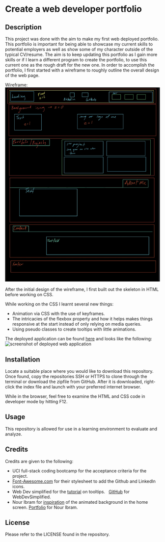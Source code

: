 # Create a web developer portfolio

## Description

This project was done with the aim to make my first web deployed portfolio. This portfolio is important for being able to showcase my current skills to potential employers as well as show some of my character outside of the typical CV/resume. The aim is to keep updating this portfolio as I gain more skills or if I learn a different program to create the portfolio, to use this current one as the rough draft for the new one. In order to accomplish the portfolio, I first started with a wireframe to roughly outline the overall design of the web page. 

Wireframe: 
![wireframe of application](./assets/images/Challenge2-wire-frame.png)

After the initial design of the wireframe, I first built out the skeleton in HTML before working on CSS.

While working on the CSS I learnt several new things:

* Animation via CSS with the use of keyframes.
* The intricacies of the flexbox property and how it helps makes things responsive at the start instead of only relying on media queries. 
* Using pseudo classes to create tooltips with little animations.

The deployed application can be found [here](https://) and looks like the following:
![screenshot of deployed web application]()

## Installation

Locate a suitable place where you would like to download this repository. Once found, copy the repositories SSH or HTTPS to clone through the terminal or download the zipfile from GitHub. After it is downloaded, right-click the index file and launch with your preferred internet browser. 

While in the browser, feel free to examine the HTML and CSS code in developer mode by hitting F12.

## Usage

This repository is allowed for use in a learning environment to evaluate and analyze. 

## Credits

Credits are given to the following:

* UCI full-stack coding bootcamp for the acceptance criteria for the project.
* [Font-Awesome.com](https://fontawesome.com/) for their stylesheet to add the Github and LinkedIn icons.
* Web Dev simplified for the [tutorial](https://www.youtube.com/watch?v=ujlpzTyJp-M&t=541s&ab_channel=WebDevSimplified) on tooltips.
&nbsp; [GitHub](https://github.com/WebDevSimplified) for WebDevSimplified.
* Nour Ibram for [inspiration](https://codepen.io/nouribram/pen/jYqwWJ) of the animated background in the home screen. [Portfolio](https://nouribram.github.io/portfolio/) for Nour Ibram.

## License

Please refer to the LICENSE found in the repository.
